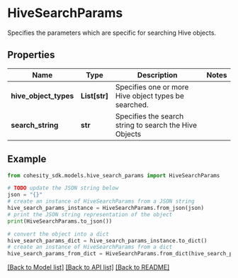 # HiveSearchParams

Specifies the parameters which are specific for searching Hive objects.

## Properties

Name | Type | Description | Notes
------------ | ------------- | ------------- | -------------
**hive_object_types** | **List[str]** | Specifies one or more Hive object types be searched. | 
**search_string** | **str** | Specifies the search string to search the Hive Objects | 

## Example

```python
from cohesity_sdk.models.hive_search_params import HiveSearchParams

# TODO update the JSON string below
json = "{}"
# create an instance of HiveSearchParams from a JSON string
hive_search_params_instance = HiveSearchParams.from_json(json)
# print the JSON string representation of the object
print(HiveSearchParams.to_json())

# convert the object into a dict
hive_search_params_dict = hive_search_params_instance.to_dict()
# create an instance of HiveSearchParams from a dict
hive_search_params_from_dict = HiveSearchParams.from_dict(hive_search_params_dict)
```
[[Back to Model list]](../README.md#documentation-for-models) [[Back to API list]](../README.md#documentation-for-api-endpoints) [[Back to README]](../README.md)


